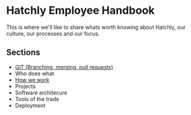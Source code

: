# Hatchly Employee Handbook

This is where we'll like to share whats worth knowing about Hatchly, our culture, our processes and our focus.

## Sections
* [GIT (Branching, merging, pull requests)](https://github.com/hatchlytech/handbook/blob/master/git.md)
* Who does what
* [How we work](https://github.com/hatchlytech/handbook/blob/master/how-we-work.md)
* Projects
* Software architecure
* Tools of the trade
* Deployment

